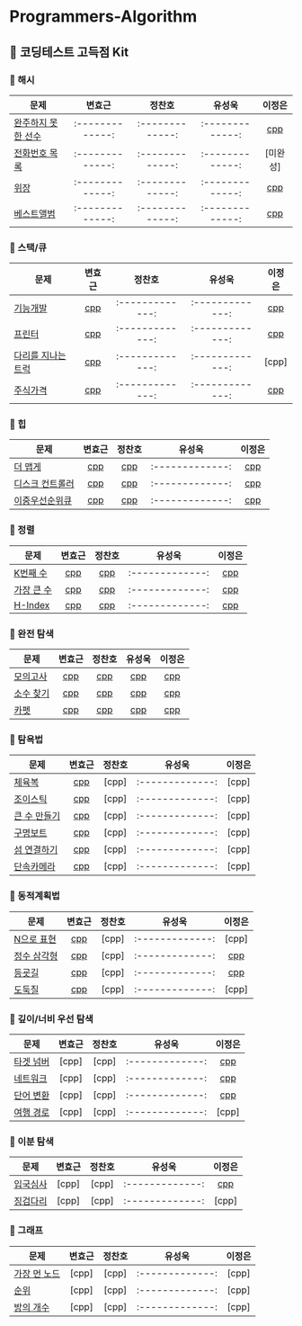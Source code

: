 # Programmers-Algorithm

## :pushpin: 코딩테스트 고득점 Kit

### :bookmark: 해시
| 문제 | 변효근 | 정찬호 | 유성욱 | 이정은 | 
| ------------- |:-------------:|:-------------:|:-------------:|:-------------:|
| [완주하지 못한 선수](https://programmers.co.kr/learn/courses/30/lessons/42576) |:-------------:|:-------------:|:-------------:|[cpp](Hash/완주하지%20못한%20선수_이정은.cpp)| 
| [전화번호 목록](https://programmers.co.kr/learn/courses/30/lessons/42577) |:-------------:|:-------------:|:-------------:|[미완성]| 
| [위장](https://programmers.co.kr/learn/courses/30/lessons/42578) |:-------------:|:-------------:|:-------------:|[cpp](Hash/위장_이정은.cpp)| 
| [베스트앨범](https://programmers.co.kr/learn/courses/30/lessons/42579) |:-------------:|:-------------:|:-------------:|[cpp](Hash/베스트앨범_이정은.cpp)| 

### :bookmark: 스택/큐
| 문제 | 변효근 | 정찬호 | 유성욱 | 이정은 | 
| ------------- |:-------------:|:-------------:|:-------------:|:-------------:|
| [기능개발](https://programmers.co.kr/learn/courses/30/lessons/42586) |[cpp](Stack_Queue/기능개발_변효근.cpp)|:-------------:|:-------------:|[cpp](Stack_Queue/기능개발_이정은.cpp)| 
| [프린터](https://programmers.co.kr/learn/courses/30/lessons/42587) |[cpp](Stack_Queue/프린터_변효근.cpp)|:-------------:|:-------------:|[cpp](Stack_Queue/프린터_이정은.cpp)| 
| [다리를 지나는 트럭](https://programmers.co.kr/learn/courses/30/lessons/42583) |[cpp](Stack_Queue/다리를%20지나는%20트력_변효근.cpp)|:-------------:|:-------------:|[cpp]| 
| [주식가격](https://programmers.co.kr/learn/courses/30/lessons/42584) |[cpp](Stack_Queue/주식가격_변효근.cpp)|:-------------:|:-------------:|[cpp](Stack_Queue/주식가격_이정은.cpp)| 

### :bookmark: 힙
| 문제 | 변효근 | 정찬호 | 유성욱 | 이정은 | 
| ------------- |:-------------:|:-------------:|:-------------:|:-------------:|
| [더 맵게](https://programmers.co.kr/learn/courses/30/lessons/42626) |[cpp](Heap/더%20맵게_변효근.cpp)|[cpp](Heap/더맵게_정찬호.cpp)|:-------------:|[cpp](Heap/더맵게_이정은.cpp)| 
| [디스크 컨트롤러](https://programmers.co.kr/learn/courses/30/lessons/42627) |[cpp](Heap/디스크%20컨트롤러_변효근.cpp)|[cpp](Heap/디스크컨트롤러_정찬호.cpp)|:-------------:|[cpp](Heap/디스크컨트롤러_이정은.cpp)| 
| [이중우선순위큐](https://programmers.co.kr/learn/courses/30/lessons/42628) |[cpp](Heap/이중우선순위큐_변효근.cpp)|[cpp](Heap/이중우선순위큐_정찬호.cpp)|:-------------:|[cpp](Heap/이중우선순위큐_이정은.cpp)| 

### :bookmark: 정렬
| 문제 | 변효근 | 정찬호 | 유성욱 | 이정은 | 
| ------------- |:-------------:|:-------------:|:-------------:|:-------------:|
| [K번째 수](https://programmers.co.kr/learn/courses/30/lessons/42748) |[cpp](Sort/K번째수_변효근.cpp)|[cpp](Sort/K번째%20수_정찬호.cpp)|:-------------:|[cpp](Sort/K번째수_이정은.cpp)| 
| [가장 큰 수](https://programmers.co.kr/learn/courses/30/lessons/42746) |[cpp](Sort/가장큰수_변효근.cpp)|[cpp](Sort/가장큰수_정찬호.cpp)|:-------------:|[cpp](Sort/가장큰수_이정은.cpp)| 
| [H-Index](https://programmers.co.kr/learn/courses/30/lessons/42747) |[cpp](Sort/H-Index_변효근.cpp)|[cpp](Sort/H-index_정찬호.cpp)|:-------------:|[cpp](Sort/H-Index_이정은.cpp)| 
 
 ### :bookmark: 완전 탐색
| 문제 | 변효근 | 정찬호 | 유성욱 | 이정은 | 
| ------------- |:-------------:|:-------------:|:-------------:|:-------------:|
| [모의고사](https://programmers.co.kr/learn/courses/30/lessons/42840) |[cpp](Brute-Force/모의고사_변효근.cpp)|[cpp](Brute-Force/모의고사_정찬호.cpp)|[cpp](Brute-Force/모의고사_유성욱.cpp)|[cpp](Brute-Force/모의고사_이정은.cpp)| 
| [소수 찾기](https://programmers.co.kr/learn/courses/30/lessons/42839) |[cpp](Brute-Force/소수찾기_변효근.cpp)|[cpp](Brute-Force/소수찾기_정찬호.cpp)|[cpp](Brute-Force/소수찾기_유성욱.cpp)|[cpp](Brute-Force/소수찾기_이정은.cpp)| 
| [카펫](https://programmers.co.kr/learn/courses/30/lessons/42842) |[cpp](Brute-Force/카펫_변효근.cpp)|[cpp](Brute-Force/카펫_정찬호.cpp)|[cpp](Brute-Force/카펫_유성욱.cpp)|[cpp](Brute-Force/카펫_이정은.cpp)| 

 ### :bookmark: 탐욕법
| 문제 | 변효근 | 정찬호 | 유성욱 | 이정은 | 
| ------------- |:-------------:|:-------------:|:-------------:|:-------------:|
| [체육복](https://programmers.co.kr/learn/courses/30/lessons/42862) |[cpp](Greedy/체육복_변효근.cpp)|[cpp]|:-------------:|[cpp]| 
| [조이스틱](https://programmers.co.kr/learn/courses/30/lessons/42860) |[cpp](Greedy/조이스틱_변효근.cpp)|[cpp]|:-------------:|[cpp]| 
| [큰 수 만들기](https://programmers.co.kr/learn/courses/30/lessons/42883) |[cpp](Greedy/큰수만들기_변효근.cpp)|[cpp]|:-------------:|[cpp]| 
| [구명보트](https://programmers.co.kr/learn/courses/30/lessons/42885) |[cpp](Greedy/구명보트_변효근.cpp)|[cpp]|:-------------:|[cpp]| 
| [섬 연결하기](https://programmers.co.kr/learn/courses/30/lessons/42861) |[cpp](Greedy/섬%20연결하기_변효근.cpp)|[cpp]|:-------------:|[cpp]| 
| [단속카메라](https://programmers.co.kr/learn/courses/30/lessons/42884) |[cpp](Greedy/단속카메라_변효근.cpp)|[cpp]|:-------------:|[cpp]| 

 ### :bookmark: 동적계획법
| 문제 | 변효근 | 정찬호 | 유성욱 | 이정은 | 
| ------------- |:-------------:|:-------------:|:-------------:|:-------------:|
| [N으로 표현](https://programmers.co.kr/learn/courses/30/lessons/42895) |[cpp](DP/N으로표현_변효근.cpp)|[cpp]|:-------------:|[cpp]| 
| [정수 삼각형](https://programmers.co.kr/learn/courses/30/lessons/43105) |[cpp](DP/정수삼각형_변효근.cpp)|[cpp]|:-------------:|[cpp](Dynamic%20Programming/정수삼각형_이정은.cpp)| 
| [등굣길](https://programmers.co.kr/learn/courses/30/lessons/42898) |[cpp](DP/등굣길_변효근.cpp)|[cpp]|:-------------:|[cpp](Dynamic%20Programming/등굣길_이정은.cpp)| 
| [도둑질](https://programmers.co.kr/learn/courses/30/lessons/42897) |[cpp](DP/도둑질_변효근.cpp)|[cpp]|:-------------:|[cpp]| 

 ### :bookmark: 깊이/너비 우선 탐색
| 문제 | 변효근 | 정찬호 | 유성욱 | 이정은 | 
| ------------- |:-------------:|:-------------:|:-------------:|:-------------:|
| [타겟 넘버](https://programmers.co.kr/learn/courses/30/lessons/43165) |[cpp]|[cpp]|:-------------:|[cpp](DFS%2CBFS/타겟넘버_이정은.cpp)| 
| [네트워크](https://programmers.co.kr/learn/courses/30/lessons/43162) |[cpp]|[cpp]|:-------------:|[cpp](DFS%2CBFS/네트워크_이정은.cpp)| 
| [단어 변환](https://programmers.co.kr/learn/courses/30/lessons/43163) |[cpp]|[cpp]|:-------------:|[cpp](DFS%2CBFS/단어변환_이정은.cpp)| 
| [여행 경로](https://programmers.co.kr/learn/courses/30/lessons/43164) |[cpp]|[cpp]|:-------------:|[cpp]| 
 ### :bookmark: 이분 탐색
| 문제 | 변효근 | 정찬호 | 유성욱 | 이정은 | 
| ------------- |:-------------:|:-------------:|:-------------:|:-------------:|
| [입국심사](https://programmers.co.kr/learn/courses/30/lessons/43238) |[cpp]|[cpp]|:-------------:|[cpp](Binary%20Search/입국심사_이정은.cpp)| 
| [징검다리](https://programmers.co.kr/learn/courses/30/lessons/43236) |[cpp]|[cpp]|:-------------:|[cpp]| 

 ### :bookmark: 그래프
| 문제 | 변효근 | 정찬호 | 유성욱 | 이정은 | 
| ------------- |:-------------:|:-------------:|:-------------:|:-------------:|
| [가장 먼 노드](https://programmers.co.kr/learn/courses/30/lessons/49189) |[cpp]|[cpp]|:-------------:|[cpp]| 
| [순위](https://programmers.co.kr/learn/courses/30/lessons/49191) |[cpp]|[cpp]|:-------------:|[cpp]| 
| [방의 개수](https://programmers.co.kr/learn/courses/30/lessons/49190) |[cpp]|[cpp]|:-------------:|[cpp]| 

